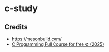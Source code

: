 # c-study

## Credits
- https://mesonbuild.com/
- [C Programming Full Course for free ⚙️ (2025)](https://youtu.be/xND0t1pr3KY?si=58E2msaN6ixmQVJz&t=5440)